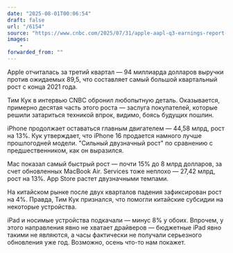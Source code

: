 ```yaml
---
date: "2025-08-01T00:06:54"
draft: false
url: "/6154"
source: "https://www.cnbc.com/2025/07/31/apple-aapl-q3-earnings-report-2025.html"
images:
    -
forwarded_from: ""
---
```


Apple отчиталась за третий квартал — 94 миллиарда долларов выручки против ожидаемых 89,5, что составляет самый большой квартальный рост с конца 2021 года.

Тим Кук в интервью CNBC обронил любопытную деталь. Оказывается, примерно десятая часть этого роста — заслуга покупателей, которые решили затариться техникой впрок, видимо, боясь будущих пошлин.

iPhone продолжает оставаться главным двигателем — 44,58 млрд, рост на 13%. Кук утверждает, что iPhone 16 продается намного лучше прошлогодней модели. "Сильный двузначный рост" по сравнению с предшественником, как он выразился.

Mac показал самый быстрый рост — почти 15% до 8 млрд долларов, за счет обновленных MacBook Air. Services тоже неплохо — 27,42 млрд, рост на 13%. App Store растет двузначными темпами. 

На китайском рынке после двух кварталов падения зафиксирован рост на 4%. Правда, Тим Кук признался, что помогли китайские субсидии на некоторые устройства.

iPad и носимые устройства подкачали — минус 8% у обоих. Впрочем, у этого направления явно не хватает драйверов — бюджетные iPad явно такими не являются, а часы фактически не получали серьезного обновления уже год. Возможно, осень что-то нам покажет.
